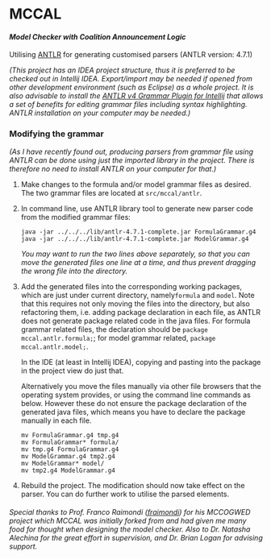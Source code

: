 # MCCAL
#### *Model Checker with Coalition Announcement Logic*
Utilising [ANTLR][2] for generating customised parsers
(ANTLR version: 4.7.1)

*(This project has an IDEA project structure, thus it is preferred to be checked out in Intellij IDEA. Export/import may be needed if opened from other development environment (such as Eclipse) as a whole project. It is also advisable to install the [ANTLR v4 Grammar Plugin for Intellij][3] that allows a set of benefits for editing grammar files including syntax highlighting. ANTLR installation on your computer may be needed.)*

### Modifying the grammar

*(As I have recently found out, producing parsers from grammar file using ANTLR can be done using just the imported library in the project. There is therefore no need to install ANTLR on your computer for  that.)*

1. Make changes to the formula and/or model grammar files as desired. The two grammar files are located at `src/mccal/antlr`. 

2. In command line, use ANTLR library tool to generate new parser code from the modified grammar files:

   ```shell
   java -jar ../../../lib/antlr-4.7.1-complete.jar FormulaGrammar.g4
   java -jar ../../../lib/antlr-4.7.1-complete.jar ModelGrammar.g4
   ```
   
   *You may want to run the two lines above separately, so that you can move the generated files one line at a time, and thus prevent dragging the wrong file into the directory.*

3. Add the generated files into the corresponding working packages, which are just under current directory, namely`formula` and `model`. 
   Note that this requires not only moving the files into the directory, but also refactoring them, i.e. adding package declaration in each file, as ANTLR does not generate package related code in the java files.
   For formula grammar related files, the declaration should be `package mccal.antlr.formula;`; for model grammar related, `package mccal.antlr.model;`. 

   In the IDE (at least in Intellij IDEA), copying and pasting into the package in the project view do just that. 

   Alternatively you move the files manually via other file browsers that the operating system provides, or using the command line commands as below. However these do not ensure the package declaration of the generated java files, which means you have to declare the package manually in each file.

   ```shell
   mv FormulaGrammar.g4 tmp.g4
   mv FormulaGrammar* formula/
   mv tmp.g4 FormulaGrammar.g4
   mv ModelGrammar.g4 tmp2.g4
   mv ModelGrammar* model/
   mv tmp2.g4 ModelGrammar.g4
   ```

4. Rebuild the project. The modification should now take effect on the parser. You can do further work to utilise the parsed elements.



###### *Special thanks to Prof. Franco Raimondi ([fraimondi][1]) for his MCCOGWED project which MCCAL was initially forked from and had given me many food for thought when designing the model checker. Also to Dr. Natasha Alechina for the great effort in supervision, and Dr. Brian Logan for advising support.* 

[1]:	https://github.com/fraimondi/mccogwed
[2]:    https://www.antlr.org

[3]: http://plugins.jetbrains.com/plugin/7358-antlr-v4-grammar-plugin
